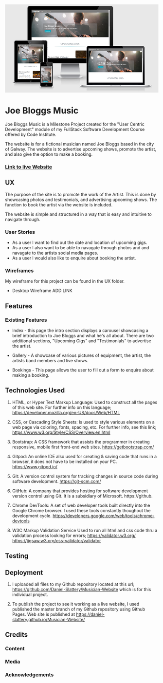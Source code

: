 ![responsive-page](assets/images/joe_bloggs_responsive.PNG)

# Joe Bloggs Music

Joe Bloggs Music is a Milestone Project created for the "User Centric Development"
module of my FullStack Software Development Course offered by Code Institute.

The website is for a fictional musician named Joe Bloggs based in the city of Galway.
The website is to advertise upcoming shows, promote the artist, and also give the option to
make a booking.

### <a href="https://daniel-slattery.github.io/Musician-Website/" target="_blank">Link to live Website</a>

## UX

The purpose of the site is to promote the work of the Artist. This is done by showcasing photos and 
testimonials, and advertising upcoming shows. The function to book the artist via the website is included.

The website is simple and structured in a way that is easy and intuitive to navigate through.

### User Stories
* As a user I want to find out the date and location of upcoming gigs. 
* As a user I also want to be able to navagate through photos and and navagate to the artists social media pages. 
* As a user I would also like to enquire about booking the artist.

### Wireframes
My wireframe for this project can be found in the UX folder.

* Desktop Wireframe ADD LINK

## Features

### Existing Features
* Index - this page the intro section displays a carousel showcasing a brief introduction to Joe Bloggs
and what he's all about. 
There are two additional sections, "Upcoming Gigs" and "Testimonials" to advertise the artist.

* Gallery - A showcase of various pictures of equipment, the artist, the artists band members and live shows.

* Bookings - This page allows the user to fill out a form to enquire about making a booking.

## Technologies Used
1. HTML, or Hyper Text Markup Language: Used to construct all the pages of this web site. For further info on this language;
https://developer.mozilla.org/en-US/docs/Web/HTML

2. CSS, or Cascading Style Sheets: Is used to style various elements on a web page via coloring, fonts, spacing, etc. For further info, see this link; https://www.w3.org/Style/CSS/Overview.en.html

3. Bootstrap: A CSS framework that assists the programmer in creating responsive, mobile first front-end web sites. https://getbootstrap.com/

4. Gitpod: An online IDE also used for creating & saving code that runs in a browser, it does not have to be installed on your PC. https://www.gitpod.io/

5. Git: A version control system for tracking changes in source code during software development. https://git-scm.com/

6. GitHub: A company that provides hosting for software development version control using Git. It is a subsidiary of Microsoft. https://github.

7. Chrome DevTools: A set of web developer tools built directly into the Google Chrome browser. I used these tools constantly thoughout the development cycle. https://developers.google.com/web/tools/chrome-devtools

8. W3C Markup Validation Service Used to run all html and css code thru a validation process looking for errors; https://validator.w3.org/ https://jigsaw.w3.org/css-validator/validator

## Testing

## Deployment

1. I uploaded all files to my Github repository located at this url; https://github.com/Daniel-Slattery/Musician-Website which is for this individual project.

2. To publish the project to see it working as a live website, I used published the master branch of my 
Github repository using Github Pages. 
Web site is published at https://daniel-slattery.github.io/Musician-Website/

## Credits

### Content

### Media

### Acknowledgements